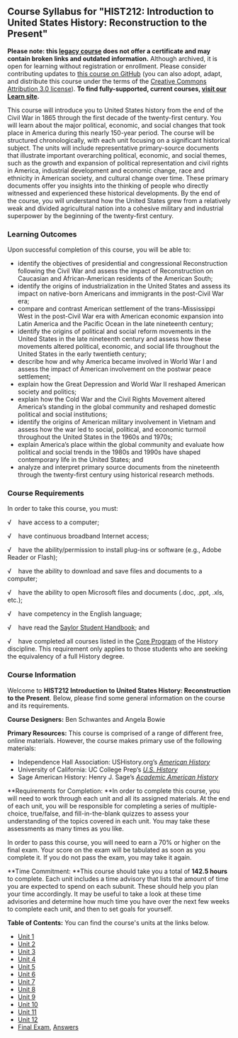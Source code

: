 Course Syllabus for "HIST212: Introduction to United States History: Reconstruction to the Present"
---------------------------------------------------------------------------------------------------

**Please note: this [legacy course](https://sayloracademy.zendesk.com/hc/en-us/articles/206089967) does not offer a certificate and may contain 
broken links and outdated information.** Although archived, it is open 
for learning without registration or enrollment. Please consider contributing 
updates to [this course on GitHub](https://github.com/saylordotorg/course_hist212) 
(you can also adopt, adapt, and distribute this course under the terms of 
the [Creative Commons Attribution 3.0 license](http://creativecommons.org/licenses/by/3.0/)). **To find fully-supported, current courses, [visit our 
Learn site](https://learn.saylor.org).**

This course will introduce you to United States history from the end of
the Civil War in 1865 through the first decade of the twenty-first
century. You will learn about the major political, economic, and social
changes that took place in America during this nearly 150-year period.
The course will be structured chronologically, with each unit focusing
on a significant historical subject. The units will include
representative primary-source documents that illustrate important
overarching political, economic, and social themes, such as the growth
and expansion of political representation and civil rights in America,
industrial development and economic change, race and ethnicity in
American society, and cultural change over time. These primary documents
offer you insights into the thinking of people who directly witnessed
and experienced these historical developments. By the end of the course,
you will understand how the United States grew from a relatively weak
and divided agricultural nation into a cohesive military and industrial
superpower by the beginning of the twenty-first century.

### Learning Outcomes

Upon successful completion of this course, you will be able to:  

-   identify the objectives of presidential and congressional
    Reconstruction following the Civil War and assess the impact of
    Reconstruction on Caucasian and African-American residents of the
    American South;
-   identify the origins of industrialization in the United States and
    assess its impact on native-born Americans and immigrants in the
    post-Civil War era;
-   compare and contrast American settlement of the trans-Mississippi
    West in the post-Civil War era with American economic expansion into
    Latin America and the Pacific Ocean in the late nineteenth century;
-   identify the origins of political and social reform movements in the
    United States in the late nineteenth century and assess how these
    movements altered political, economic, and social life throughout
    the United States in the early twentieth century;
-   describe how and why America became involved in World War I and
    assess the impact of American involvement on the postwar peace
    settlement;
-   explain how the Great Depression and World War II reshaped American
    society and politics;
-   explain how the Cold War and the Civil Rights Movement altered
    America’s standing in the global community and reshaped domestic
    political and social institutions;
-   identify the origins of American military involvement in Vietnam and
    assess how the war led to social, political, and economic turmoil
    throughout the United States in the 1960s and 1970s;
-   explain America’s place within the global community and evaluate how
    political and social trends in the 1980s and 1990s have shaped
    contemporary life in the United States; and
-   analyze and interpret primary source documents from the nineteenth
    through the twenty-first century using historical research methods.

### Course Requirements

In order to take this course, you must:  
  
 <span dir="LTR">√    have access to a computer;</span>  
  
 <span dir="LTR">√    have continuous broadband Internet
access;</span>  
  
 <span dir="LTR">√    have the ability/permission to install plug-ins or
software (e.g., Adobe Reader or Flash);</span>  
  
 <span dir="LTR">√    have the ability to download and save files and
documents to a computer;</span>  
  
 <span dir="LTR">√    have the ability to open Microsoft files and
documents (.doc, .ppt, .xls, etc.);</span>  
  
 <span dir="LTR">√    have competency in the English language;</span>  
  
 √    have read the [Saylor Student
Handbook](http://www.saylor.org/site/wp-content/uploads/2012/05/Saylor-StudentHandbook.pdf);
and  
  
 √    have completed all courses listed in the [Core
Program](http://www.saylor.org/majors/history/) of the History
discipline. This requirement only applies to those students who are
seeking the equivalency of a full History degree.

### Course Information

Welcome to **HIST212 Introduction to United States History:
Reconstruction to the Present**. Below, please find some general
information on the course and its requirements. 

**Course Designers:** Ben Schwantes and Angela Bowie

**Primary Resources:** This course is comprised of a range of different
free, online materials. However, the course makes primary use of the
following materials:

-   <span dir="LTR">Independence Hall Association:
    USHistory.org’s *[American
    History](http://www.ushistory.org/us/index.asp)*</span>
-   <span dir="LTR">University </span>of California: UC College
    Prep’s *[U.S.
    History](http://www.ucopenaccess.org/course/view.php?id=82)*
-   <span dir="LTR">Sage American History: Henry J. Sage’s *[Academic
    American History](http://www.academicamerican.com/)*</span>

**Requirements for Completion: **In order to complete this course, you
will need to work through each unit and all its assigned materials. At
the end of each unit, you will be responsible for completing a series of
multiple-choice, true/false, and fill-in-the-blank quizzes to assess
your understanding of the topics covered in each unit. You may take
these assessments as many times as you like. 

In order to pass this course, you will need to earn a 70% or higher on
the final exam. Your score on the exam will be tabulated as soon as you
complete it. If you do not pass the exam, you may take it again. 

**Time Commitment: **This course should take you a total of **142.5
hours** to complete. Each unit includes a time advisory that lists the
amount of time you are expected to spend on each subunit. These should
help you plan your time accordingly. It may be useful to take a look at
these time advisories and determine how much time you have over the next
few weeks to complete each unit, and then to set goals for yourself.

**Table of Contents:** You can find the course's units at the links below.

- [Unit 1](https://legacy.saylor.org/hist212/Unit01/)
- [Unit 2](https://legacy.saylor.org/hist212/Unit02/)
- [Unit 3](https://legacy.saylor.org/hist212/Unit03/)
- [Unit 4](https://legacy.saylor.org/hist212/Unit04/)
- [Unit 5](https://legacy.saylor.org/hist212/Unit05/)
- [Unit 6](https://legacy.saylor.org/hist212/Unit06/)
- [Unit 7](https://legacy.saylor.org/hist212/Unit07/)
- [Unit 8](https://legacy.saylor.org/hist212/Unit08/)
- [Unit 9](https://legacy.saylor.org/hist212/Unit09/)
- [Unit 10](https://legacy.saylor.org/hist212/Unit10/)
- [Unit 11](https://legacy.saylor.org/hist212/Unit11/)
- [Unit 12](https://legacy.saylor.org/hist212/Unit12/)
- [Final Exam](http://saylordotorg.github.io/LegacyExams/HIST/HIST212/HIST212-FinalExam.html), [Answers](http://saylordotorg.github.io/LegacyExams/HIST/HIST212/HIST212-FinalExam-Answers.html)
